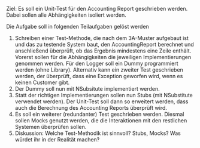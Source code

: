 Ziel: Es soll ein Unit-Test für den Accounting Report geschrieben werden. Dabei sollen alle Abhängigkeiten isoliert werden.

Die Aufgabe soll in folgenden Teilaufgaben gelöst werden
1. Schreiben einer Test-Methode, die nach dem 3A-Muster aufgebaut ist und das zu testende System baut, den AccountingReport berechnet und anschließend überprüft, ob das Ergebnis mindestens eine Zeile enthält. Vorerst sollen für die Abhängigkeiten die jeweiligen Implementierungen genommen werden. Für den Logger soll ein Dummy programmiert werden (ohne Library).
Alternativ kann ein zweiter Test geschrieben werden, der überprüft, dass eine Exception geworfen wird, wenn es keinen Customer gibt.
2. Der Dummy soll nun mit NSubsitute implementiert werden.
3. Statt der richtigen Implementierungen sollen nun Stubs (mit NSubstitute verwendet werden). Der Unit-Test soll dann so erweitert werden, dass auch die Berechnung des Accounting Reports überprüft wird.
4. Es soll ein weiterer (redundanter) Test geschrieben werden. Diesmal sollen Mocks genutzt werden, die die Interaktionen mit den restlichen Systemen überprüfen sollen.
5. Diskussion: Welche Test-Methodik ist sinnvoll? Stubs, Mocks? Was würdet ihr in der Realität machen?

